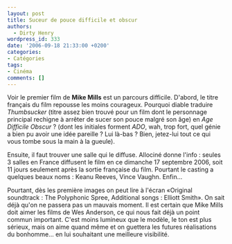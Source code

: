 ```yaml
---
layout: post
title: Suceur de pouce difficile et obscur
authors:
  - Dirty Henry
wordpress_id: 333
date: '2006-09-18 21:33:00 +0200'
categories:
- Catégories
tags:
- Cinéma
comments: []
---
```

Voir le premier film de __Mike Mills__ est un parcours difficile. D'abord, le titre français du film repousse les moins courageux. Pourquoi diable traduire *Thumbsucker* (titre assez bien trouvé pour un film dont le personnage principal rechigne à arrêter de sucer son pouce malgré son âge) en *Age Difficile Obscur* ? (dont les initiales forment *ADO*, wah, trop fort, quel génie a bien pu avoir une idée pareille ? Lui là-bas ? Bien, jetez-lui tout ce qui vous tombe sous la main à la gueule). 

Ensuite, il faut trouver une salle qui le diffuse. Allociné donne l'info : seules 3 salles en France diffusent le film en ce dimanche 17 septembre 2006, soit 11 jours seulement après la sortie française du film. Pourtant le casting a quelques beaux noms : Keanu Reeves, Vince Vaughn. Enfin...

Pourtant, dès les première images on peut lire à l'écran «Original soundtrack : The Polyphonic Spree, Additional songs : Elliott Smith». On sait déjà qu'on ne passera pas un mauvais moment. Il est certain que Mike Mills doit aimer les films de Wes Anderson, ce qui nous fait déjà un point commun important. C'est moins lumineux que le modèle, le ton est plus sérieux, mais on aime quand même et on guettera les futures réalisations du bonhomme... en lui souhaitant une meilleure visibilité.
